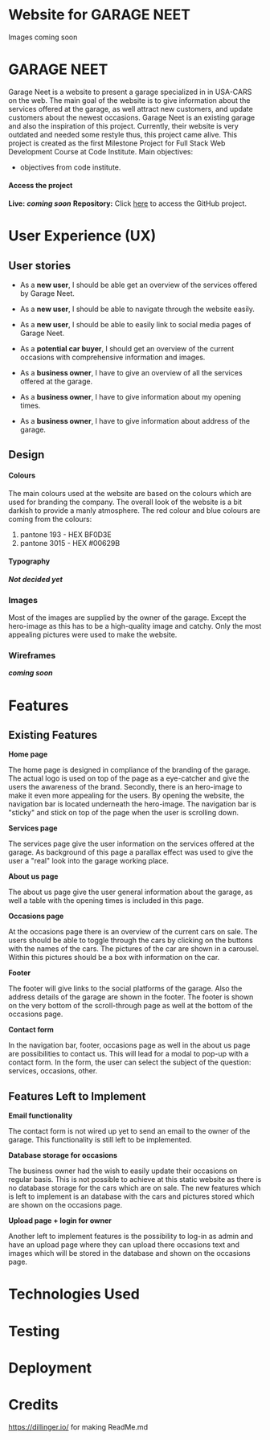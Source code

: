 # Website for GARAGE NEET

Images coming soon


# GARAGE NEET 
Garage Neet is a website to present a garage specialized in in USA-CARS on the web. The main goal of the website is to give information about the services offered at the garage, as well attract new customers, and update customers about the newest occasions. Garage Neet is an existing garage and also the inspiration of this project. Currently, their website is very outdated and needed some restyle thus, this project came alive. 
This project is created as the first Milestone Project for Full Stack Web Development Course at Code Institute. 
Main objectives: 
-	objectives from code institute. 

#### Access the project
**Live:** ***coming soon***
**Repository:** Click [here](https://github.com/Dutchie1990/GarageNeet) to access the GitHub project.

# User Experience (UX)

##  User stories
- As a **new user**, I should be able get an overview of the services offered by Garage Neet. 
- As a **new user**, I should be able to navigate through the website easily. 
- As a **new user**, I should be able to easily link to social media pages of Garage Neet. 
    
- As a **potential car buyer**, I should get an overview of the current occasions with comprehensive information and images. 

- As a **business owner**, I have to give an overview of all the services offered at the garage.
- As a **business owner**, I have to give information about my opening times.
- As a **business owner**, I have to give information about address of the garage.
 
## Design
#### Colours
The main colours used at the website are based on the colours which are used for branding the company. The overall look of the website is a bit darkish to provide a manly atmosphere. 
The red colour and blue colours are coming from the colours: 
1. pantone 193 - HEX BF0D3E
2. pantone 3015 - HEX #00629B
#### Typography
***Not decided yet***
### Images
Most of the images are supplied by the owner of the garage. Except the hero-image as this has to be a high-quality image and catchy. Only the most appealing pictures were used to make the website. 
### Wireframes
***coming soon*** 

# Features
## Existing Features 
**Home page**

The home page is designed in compliance of the branding of the garage. The actual logo is used on top of the page as a eye-catcher and give the users the awareness of the brand. Secondly, there is an hero-image to make it even more appealing for the users. By opening the website, the navigation bar is located underneath the hero-image. The navigation bar is "sticky" and stick on top of the page when the user is scrolling down. 

**Services page** 

The services page give the user information on the services offered at the garage. As background of this page a parallax effect was used to give the user a "real" look into the garage working place. 

**About us page** 

The about us page give the user general information about the garage, as well a table with the opening times is included in this page.

**Occasions page**

At the occasions page there is an overview of the current cars on sale. The users should be able to toggle through the cars by clicking on the buttons with the names of the cars. The pictures of the car are shown in a carousel. Within this pictures should be a box with information on the car. 

**Footer**

The footer will give links to the social platforms of the garage. Also the address details of the garage are shown in the footer. The footer is shown on the very bottom of the scroll-through page as well at the bottom of the occasions page. 

**Contact form**

In the navigation bar, footer, occasions page as well in the about us page are possibilities to contact us. This will lead for a modal to pop-up with a contact form. In the form, the user can select the subject of the question: services, occasions, other.

## Features Left to Implement
**Email functionality**

The contact form is not wired up yet to send an email to the owner of the garage. This functionality is still left to be implemented. 

**Database storage for occasions**

The business owner had the wish to easily update their occasions on regular basis. This is not possible to achieve at this static website as there is no database storage for the cars which are on sale. The new features which is left to implement is an database with the cars and pictures stored which are shown on the occasions page. 

**Upload page + login for owner**

Another left to implement features is the possibility to log-in as admin and have an upload page where they can upload there occasions text and images which will be stored in the database and shown on the occasions page. 

# Technologies Used

# Testing

# Deployment

# Credits
https://dillinger.io/ for making ReadMe.md
